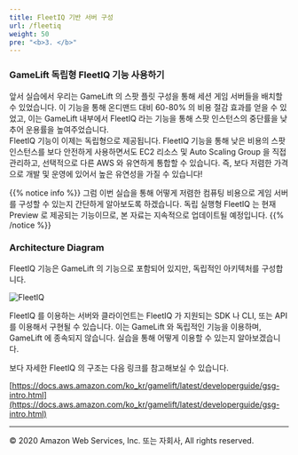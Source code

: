 ```yaml
---
title: FleetIQ 기반 서버 구성
url: /fleetiq
weight: 50
pre: "<b>3. </b>"
---
```


### GameLift 독립형 FleetIQ 기능 사용하기

앞서 실습에서 우리는 GameLift 의 스팟 플릿 구성을 통해 세션 게임 서버들을 배치할 수 있었습니다. 이 기능을 통해 온디맨드 대비 60-80% 의 비용 절감 효과를 얻을 수 있었고, 이는 GameLift 내부에서 FleetIQ 라는 기능을 통해 스팟 인스턴스의 중단률을 낮추어 운용률을 높여주었습니다.    
FleetIQ 기능이 이제는 독립형으로 제공됩니다. FleetIQ 기능을 통해 낮은 비용의 스팟 인스턴스를 보다 안전하게 사용하면서도 EC2 리소스 및 Auto Scaling Group 을 직접 관리하고, 선택적으로 다른 AWS 와 유연하게 통합할 수 있습니다. 즉, 보다 저렴한 가격으로 개발 및 운영에 있어서 높은 유연성을 가질 수 있습니다!

{{% notice info %}}
그럼 이번 실습을 통해 어떻게 저렴한 컴퓨팅 비용으로 게임 서버를 구성할 수 있는지 간단하게 알아보도록 하겠습니다.
독립 실행형 FleetIQ 는 현재 Preview 로 제공되는 기능이므로, 본 자료는 지속적으로 업데이트될 예정입니다.
{{% /notice %}}

### Architecture Diagram

FleetIQ 기능은 GameLift 의 기능으로 포함되어 있지만, 독립적인 아키텍처를 구성합니다.

![FleetIQ](../images/fleetiq/FleetIQ.png)

FleetIQ 를 이용하는 서버와 클라이언트는 FleetIQ 가 지원되는 SDK 나 CLI, 또는 API 를 이용해서 구현될 수 있습니다.
이는 GameLift 와 독립적인 기능을 이용하며, GameLift 에 종속되지 않습니다.
실습을 통해 어떻게 이용할 수 있는지 알아보겠습니다.

보다 자세한 FleetIQ 의 구조는 다음 링크를 참고해보실 수 있습니다.

[https://docs.aws.amazon.com/ko_kr/gamelift/latest/developerguide/gsg-intro.html](https://docs.aws.amazon.com/ko_kr/gamelift/latest/developerguide/gsg-intro.html)


---
<p align="left">
© 2020 Amazon Web Services, Inc. 또는 자회사, All rights reserved.
</p>
